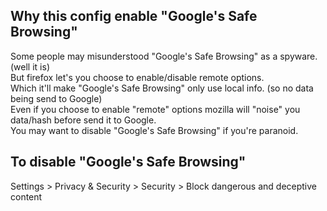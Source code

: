 ## Why this config enable "Google's Safe Browsing"
Some people may misunderstood "Google's Safe Browsing" as a spyware. (well it is)\
But firefox let's you choose to enable/disable remote options.\
Which it'll make "Google's Safe Browsing" only use local info. (so no data being send to Google)\
Even if you choose to enable "remote" options mozilla will "noise" you data/hash before send it to Google.\
You may want to disable "Google's Safe Browsing" if you're paranoid.

## To disable "Google's Safe Browsing"
Settings > Privacy & Security > Security > Block dangerous and deceptive content
